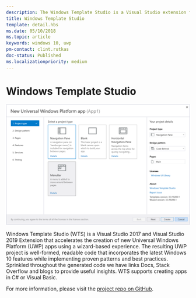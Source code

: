 ```yaml
---
description: The Windows Template Studio is a Visual Studio extension for quickly creating UWP apps.
title: Windows Template Studio
template: detail.hbs
ms.date: 05/10/2018
ms.topic: article
keywords: windows 10, uwp
pm-contact: clint.rutkas
doc-status: Published
ms.localizationpriority: medium
---
```

# Windows Template Studio

![hero image](images/wts1.png)

Windows Template Studio (WTS) is a Visual Studio 2017 and Visual Studio 2019 Extension that accelerates the creation of new Universal Windows Platform (UWP) apps using a wizard-based experience. The resulting UWP project is well-formed, readable code that incorporates the latest Windows 10 features while implementing proven patterns and best practices. Sprinkled throughout the generated code we have links Docs, Stack Overflow and blogs to provide useful insights. WTS supports creating apps in C# or Visual Basic.

For more information, please visit the [project repo on GitHub](https://github.com/microsoft/windowsTemplateStudio).

